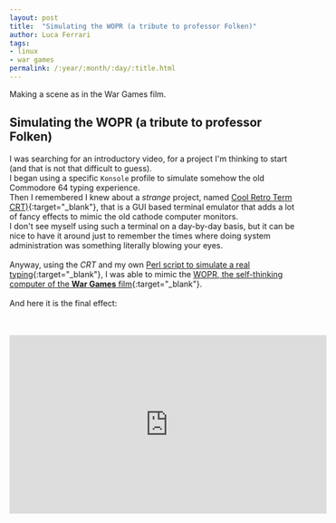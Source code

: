 ```yaml
---
layout: post
title:  "Simulating the WOPR (a tribute to professor Folken)"
author: Luca Ferrari
tags:
- linux
- war games
permalink: /:year/:month/:day/:title.html
---
```

Making a scene as in the War Games film.

Simulating the WOPR (a tribute to professor Folken)
---
I was searching for an introductory video, for a project I'm thinking to start (and that is not that difficult to guess).
<br/>
I began using a specific `Konsole` profile to simulate somehow the old Commodore 64 typing experience.
<br/>
Then I remembered I knew about a *strange* project, named [Cool Retro Term CRT)](https://github.com/Swordfish90/cool-retro-term ){:target="_blank"}, that is a GUI based terminal emulator that adds a lot of fancy effects to mimic the old cathode computer monitors.
<br/>
I don't see myself using such a terminal on a day-by-day basis, but it can be nice to have it around just to remember the times where doing system administration was something literally blowing your eyes.
<br/>
<br/>
Anyway, using the *CRT* and my own [Perl script to simulate a real typing](https://github.com/fluca1978/fluca1978-coding-bits/blob/master/perl/slow_printer.pl ){:target="_blank"}, I was able to mimic the [WOPR, the self-thinking computer of the **War Games** film](https://www.youtube.com/watch?v=KXzNo0vR_dU){:target="_blank"}.
<br/>
<br/>
And here it is the final effect:

<br/>
<br/>
<center>
<iframe width="560" height="315" src="https://www.youtube.com/embed/CnOQbqsbhOI" frameborder="0" allow="accelerometer; autoplay; clipboard-write; encrypted-media; gyroscope; picture-in-picture" allowfullscreen></iframe>
</center>
<br/><br/>
